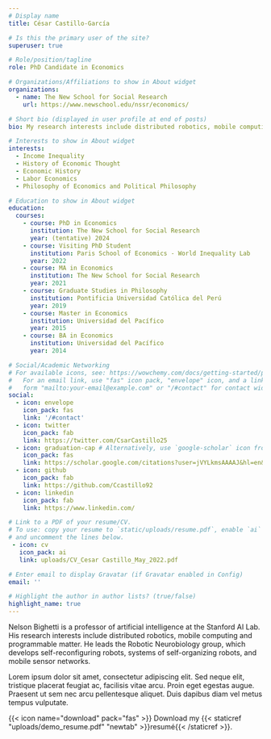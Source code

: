 ```yaml
---
# Display name
title: César Castillo-García

# Is this the primary user of the site?
superuser: true

# Role/position/tagline
role: PhD Candidate in Economics

# Organizations/Affiliations to show in About widget
organizations:
  - name: The New School for Social Research
    url: https://www.newschool.edu/nssr/economics/

# Short bio (displayed in user profile at end of posts)
bio: My research interests include distributed robotics, mobile computing and programmable matter.

# Interests to show in About widget
interests:
  - Income Inequality
  - History of Economic Thought
  - Economic History
  - Labor Economics
  - Philosophy of Economics and Political Philosophy

# Education to show in About widget
education:
  courses:
    - course: PhD in Economics
      institution: The New School for Social Research
      year: (tentative) 2024
    - course: Visiting PhD Student
      institution: Paris School of Economics - World Inequality Lab
      year: 2022
    - course: MA in Economics
      institution: The New School for Social Research
      year: 2021
    - course: Graduate Studies in Philosophy
      institution: Pontificia Universidad Católica del Perú
      year: 2019
    - course: Master in Economics
      institution: Universidad del Pacífico
      year: 2015
    - course: BA in Economics
      institution: Universidad del Pacífico
      year: 2014

# Social/Academic Networking
# For available icons, see: https://wowchemy.com/docs/getting-started/page-builder/#icons
#   For an email link, use "fas" icon pack, "envelope" icon, and a link in the
#   form "mailto:your-email@example.com" or "/#contact" for contact widget.
social:
  - icon: envelope
    icon_pack: fas
    link: '/#contact'
  - icon: twitter
    icon_pack: fab
    link: https://twitter.com/CsarCastillo25
  - icon: graduation-cap # Alternatively, use `google-scholar` icon from `ai` icon pack
    icon_pack: fas
    link: https://scholar.google.com/citations?user=jVYLkmsAAAAJ&hl=en&oi=ao
  - icon: github
    icon_pack: fab
    link: https://github.com/Ccastillo92
  - icon: linkedin
    icon_pack: fab
    link: https://www.linkedin.com/

# Link to a PDF of your resume/CV.
# To use: copy your resume to `static/uploads/resume.pdf`, enable `ai` icons in `params.toml`,
# and uncomment the lines below.
 - icon: cv
   icon_pack: ai
   link: uploads/CV_Cesar Castillo_May_2022.pdf

# Enter email to display Gravatar (if Gravatar enabled in Config)
email: ''

# Highlight the author in author lists? (true/false)
highlight_name: true
---
```


Nelson Bighetti is a professor of artificial intelligence at the Stanford AI Lab. His research interests include distributed robotics, mobile computing and programmable matter. He leads the Robotic Neurobiology group, which develops self-reconfiguring robots, systems of self-organizing robots, and mobile sensor networks.

Lorem ipsum dolor sit amet, consectetur adipiscing elit. Sed neque elit, tristique placerat feugiat ac, facilisis vitae arcu. Proin eget egestas augue. Praesent ut sem nec arcu pellentesque aliquet. Duis dapibus diam vel metus tempus vulputate.

{{< icon name="download" pack="fas" >}} Download my {{< staticref "uploads/demo_resume.pdf" "newtab" >}}resumé{{< /staticref >}}.
